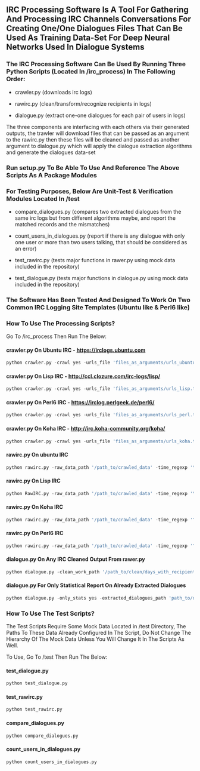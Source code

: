 ## IRC Processing Software Is A Tool For Gathering And Processing IRC Channels Conversations For Creating One/One Dialogues Files That Can Be Used As Training Data-Set For Deep Neural Networks Used In Dialogue Systems ##


### The IRC Processing Software Can Be Used By Running Three Python Scripts (Located In /irc_process) In The Following Order: ###
 
- crawler.py (downloads irc logs)
 
- rawirc.py (clean/transform/recognize recipients in logs)
 
- dialogue.py (extract one-one dialogues for each pair of users in logs)

The three components are interfacing with each others via their generated outputs, the trawler will download files that can be passed as an argument to the rawirc.py then these files will be cleaned and passed as another argument to dialogue.py which will apply the dialogue extraction algorithms and generate the dialogues data-set 

### Run setup.py To Be Able To Use And Reference The Above Scripts As A Package Modules ###

### For Testing Purposes, Below Are Unit-Test & Verification Modules Located In /test ###

- compare_dialogues.py (compares two extracted dialogues from the same irc logs but from different algorithms maybe, and report the matched records and the mismatches)

- count_users_in_dialogues.py (report if there is any dialogue with only one user or more than two users talking, that should be considered as an error)

- test_rawirc.py (tests major functions in rawer.py using mock data included in the repository)

- test_dialogue.py (tests major functions in dialogue.py using mock data included in the repository)
### The Software Has Been Tested And Designed To Work On Two Common IRC Logging Site Templates (Ubuntu like & Perl6 like) ###
### How To Use The Processing Scripts? ###
Go To /irc_process Then Run The Below:
#### crawler.py On Ubuntu IRC - https://irclogs.ubuntu.com ####
```python
python crawler.py -crawl yes -urls_file 'files_as_arguments/urls_ubuntu.txt' -file_spider yes -target_format txt -ignored_links_file 'files_as_arguments/ignore.txt' -time_out 60 -work_path '/output_path' -max_recursion_depth 3 -white_list_path 'files_as_arguments/white_list.txt'
```
#### crawler.py On Lisp IRC - http://ccl.clozure.com/irc-logs/lisp/ ####
```python
python crawler.py -crawl yes -urls_file 'files_as_arguments/urls_lisp.txt' -file_spider yes -target_format txt -ignored_links_file 'files_as_arguments/ignore.txt' -time_out 60 -work_path '/output_path' -max_recursion_depth 1
```
#### crawler.py On Perl6 IRC - https://irclog.perlgeek.de/perl6/ ####
```python
python crawler.py -crawl yes -urls_file 'files_as_arguments/urls_perl.txt' -ignored_links_file 'files_as_arguments/ignore.txt' -time_out 60 -work_path '/output_path' -max_recursion_depth 1 -allow_clean_url yes
```
#### crawler.py On Koha IRC - http://irc.koha-community.org/koha/ ####
```python
python crawler.py -crawl yes -urls_file 'files_as_arguments/urls_koha.txt' -ignored_links_file 'files_as_arguments/ignore.txt' -time_out 60 -work_path '/output_path' -max_recursion_depth 1 -allow_clean_url yes
```
#### rawirc.py On ubuntu IRC ####
```python
python rawirc.py -raw_data_path '/path_to/crawled_data' -time_regexp '\[\d\d:\d\d\]' -date_regexp '\d\d\d\d\d\d\d\d' -old_date_format %Y%m%d -clean_work_path '/output_path' -user_sys_annotation '<,>' -time_sys_annotation '[,]' -raw_msg_separator ' ' -use_enchant yes
```
#### rawirc.py On Lisp IRC ####
```python
python RawIRC.py -raw_data_path '/path_to/crawled_data' -time_regexp '\d\d:\d\d:\d\d' -date_regexp '\d\d\d\d.\d\d.\d\d' -old_date_format %Y.%m.%d -clean_work_path '/output_path' -user_sys_annotation '<,>'  -raw_msg_separator ' ' -use_enchant yes -process_file_reg_exp '(lisp-)(\d\d\d\d-\d\d)' -process_file_date_format %Y-%m -force_remove_sysmsg yes -rtrim_time 3 -sys_msg_path 'files_as_arguments/sysmsg.txt'
```
#### rawirc.py On Koha IRC ####
```python
python rawirc.py -raw_data_path '/path_to/crawled_data' -time_regexp '^(\s*\d\d\:\d\d)$' -date_regexp '\d\d\d\d-\d\d-\d\d' -old_date_format %Y-%m-%d -clean_work_path '/output_path' -time_user_lines 1 -use_enchant yes
```
#### rawirc.py On Perl6 IRC ####
```python
python rawirc.py -raw_data_path '/path_to/crawled_data' -time_regexp '^(\s*\d\d\:\d\d)$' -date_regexp '\d\d\d\d-\d\d-\d\d' -old_date_format %Y-%m-%d -clean_work_path '/output_path' -use_enchant yes
```
#### dialogue.py On Any IRC Cleaned Output From rawer.py ####
```python
python dialogue.py -clean_work_path '/path_to/clean/days_with_recipients' -dialogue_work_path '/output_path' -gap_time_frame 3 -min_utter 3 -time_frame 3 -bots_path 'files_as_arguments/bots_[irc_name].txt'
```
#### dialogue.py For Only Statistical Report On Already Extracted Dialogues ####
```python
python dialogue.py -only_stats yes -extracted_dialogues_path 'path_to/dialogues'
```
### How To Use The Test Scripts? ###
The Test Scripts Require Some Mock Data Located in /test Directory, The Paths To These Data Already Configured In The Script, Do Not Change The Hierarchy Of The Mock Data Unless You Will Change It In The Scripts As Well.
 
To Use, Go To /test Then Run The Below:
#### test_dialogue.py ####
```python
python test_dialogue.py
```
#### test_rawirc.py ####
```python
python test_rawirc.py
```
#### compare_dialogues.py ####
```python
python compare_dialogues.py
```
#### count_users_in_dialogues.py ####
```python
python count_users_in_dialogues.py
```
